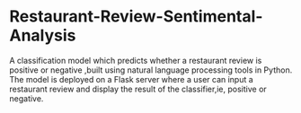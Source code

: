# Restaurant-Review-Sentimental-Analysis
A classification model which predicts whether a restaurant review is positive or negative ,built using natural language processing tools in Python.
The model is deployed on a Flask server where a user can input a restaurant review and display the result of the classifier,ie, positive or negative.
